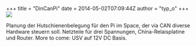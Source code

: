 +++
title = "DinCanPi"
date = 2014-05-02T07:09:44Z
author = "typ_o"
+++
[![](https://flipdot.org/blog/uploads/dinpi.serendipityThumb.jpg)](https://flipdot.org/blog/uploads/dinpi.jpg)  
  
Planung der Hutschienenbelegung für den Pi im Space, der via CAN diverse
Hardware steuern soll. Netzteile für drei Spannungen,
China-Relaisplatine und Router. More to come: USV auf 12V DC Basis.
